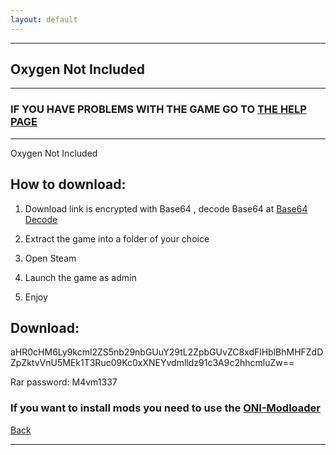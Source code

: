 ```yaml
---
layout: default
---
```


* * *

## Oxygen Not Included

* * *

### IF YOU HAVE PROBLEMS WITH THE GAME GO TO [THE HELP PAGE](/games/help.md)

* * *

Oxygen Not Included

## How to download:

1. Download link is encrypted with Base64 , decode Base64 at [Base64 Decode](https://www.base64decode.org/)

2. Extract the game into a folder of your choice

3. Open Steam

4. Launch the game as admin

5. Enjoy

## Download:

aHR0cHM6Ly9kcml2ZS5nb29nbGUuY29tL2ZpbGUvZC8xdFlHblBhMHFZdDZpZktvVnU5MEk1T3Ruc09Kc0xXNEYvdmlldz91c3A9c2hhcmluZw==

Rar password: M4vm1337

### If you want to install mods you need to use the [ONI-Modloader](https://github.com/javisar/ONI-Modloader)

[Back](https://m4vmcvrk.github.io/)

* * *